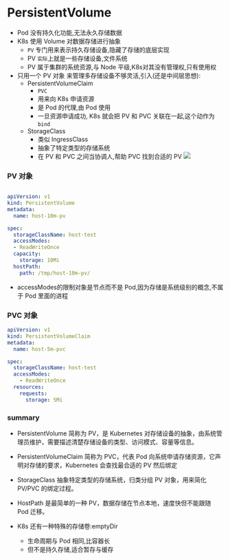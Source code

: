 # PersistentVolume
- Pod 没有持久化功能,无法永久存储数据
- K8s 使用 Volume 对数据存储进行抽象
  - `PV` 专门用来表示持久存储设备,隐藏了存储的底层实现
  - PV `实际`上就是一些存储设备,文件系统
  - PV 属于集群的系统资源,与 Node 平级,K8s对其没有管理权,只有使用权
- 只用一个 PV 对象 来管理多存储设备不够灵活,引入(还是中间层思想): 
  - PersistentVolumeClaim
    - `PVC`
    - 用来向 K8s 申请资源
    - 是 Pod 的代理,由 Pod 使用
    - 一旦资源申请成功, K8s 就会把 PV 和 PVC 关联在一起,这个动作为 `bind`
  - StorageClass
    - 类似 IngressClass
    - 抽象了特定类型的存储系统
    - 在 PV 和 PVC 之间当协调人,帮助 PVC 找到合适的 PV
![](https://static001.geekbang.org/resource/image/5e/22/5e21d007a6152ec9594919300c2b6e22.jpg?wh=1920x1053)


### PV 对象
```yml

apiVersion: v1
kind: PersistentVolume
metadata:
  name: host-10m-pv

spec:
  storageClassName: host-test
  accessModes:
  - ReadWriteOnce
  capacity:
    storage: 10Mi
  hostPath:
    path: /tmp/host-10m-pv/
```
- accessModes的限制对象是节点而不是 Pod,因为存储是系统级别的概念,不属于 Pod 里面的进程

### PVC 对象
```yml
apiVersion: v1
kind: PersistentVolumeClaim
metadata:
  name: host-5m-pvc

spec:
  storageClassName: host-test
  accessModes:
    - ReadWriteOnce
  resources:
    requests:
      storage: 5Mi
```


### summary
- PersistentVolume 简称为 PV，是 Kubernetes 对存储设备的抽象，由系统管理员维护，需要描述清楚存储设备的类型、访问模式、容量等信息。
- PersistentVolumeClaim 简称为 PVC，代表 Pod 向系统申请存储资源，它声明对存储的要求，Kubernetes 会查找最合适的 PV 然后绑定
- StorageClass 抽象特定类型的存储系统，归类分组 PV 对象，用来简化 PV/PVC 的绑定过程。
- HostPath 是最简单的一种 PV，数据存储在节点本地，速度快但不能跟随 Pod 迁移。

- K8s 还有一种特殊的存储卷:emptyDir
  - 生命周期与 Pod 相同,比容器长
  - 但不是持久存储,适合暂存与缓存